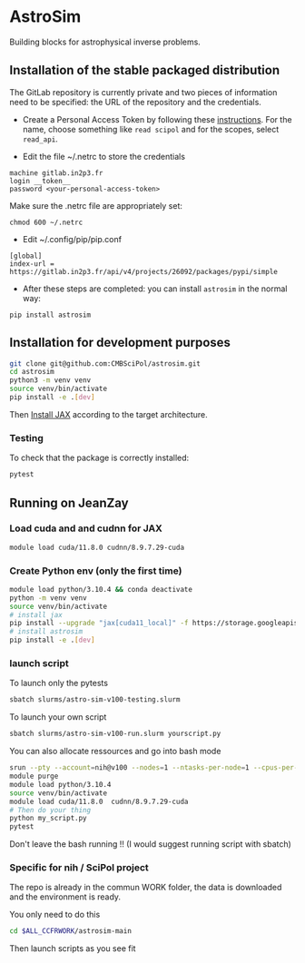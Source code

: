 # AstroSim

Building blocks for astrophysical inverse problems.

## Installation of the stable packaged distribution

The GitLab repository is currently private and two pieces of information need to be specified: the URL of the repository and the credentials.

- Create a Personal Access Token by following these [instructions](https://gitlab.in2p3.fr/help/user/profile/personal_access_tokens).
For the name, choose something like `read scipol` and for the scopes, select `read_api`.

- Edit the file ~/.netrc to store the credentials
```
machine gitlab.in2p3.fr
login __token__
password <your-personal-access-token>
```
Make sure the .netrc file are appropriately set:
```commandline
chmod 600 ~/.netrc
```
- Edit ~/.config/pip/pip.conf
```
[global]
index-url = https://gitlab.in2p3.fr/api/v4/projects/26092/packages/pypi/simple
```
- After these steps are completed: you can install `astrosim` in the normal way:
```commandline
pip install astrosim
```

## Installation for development purposes

```bash
git clone git@github.com:CMBSciPol/astrosim.git
cd astrosim
python3 -m venv venv
source venv/bin/activate
pip install -e .[dev]
```

Then [Install JAX](https://jax.readthedocs.io/en/latest/installation.html) according to the target architecture.

### Testing
To check that the package is correctly installed:
```bash
pytest
```

## Running on JeanZay

### Load cuda and and cudnn for JAX

```bash
module load cuda/11.8.0 cudnn/8.9.7.29-cuda
```

### Create Python env (only the first time)

```bash
module load python/3.10.4 && conda deactivate
python -m venv venv
source venv/bin/activate
# install jax
pip install --upgrade "jax[cuda11_local]" -f https://storage.googleapis.com/jax-releases/jax_cuda_releases.html
# install astrosim
pip install -e .[dev]
```
### launch script

To launch only the pytests

```bash
sbatch slurms/astro-sim-v100-testing.slurm
```
To launch your own script

```bash
sbatch slurms/astro-sim-v100-run.slurm yourscript.py
```

You can also allocate ressources and go into bash mode

```bash
srun --pty --account=nih@v100 --nodes=1 --ntasks-per-node=1 --cpus-per-task=10 --gres=gpu:1 --hint=nomultithread bash
module purge
module load python/3.10.4
source venv/bin/activate
module load cuda/11.8.0  cudnn/8.9.7.29-cuda
# Then do your thing
python my_script.py
pytest
```
Don't leave the bash running !! (I would suggest running script with sbatch)

### Specific for nih / SciPol project

The repo is already in the commun WORK folder, the data is downloaded and the environment is ready.

You only need to do this

```bash
cd $ALL_CCFRWORK/astrosim-main
```

Then launch scripts as you see fit
